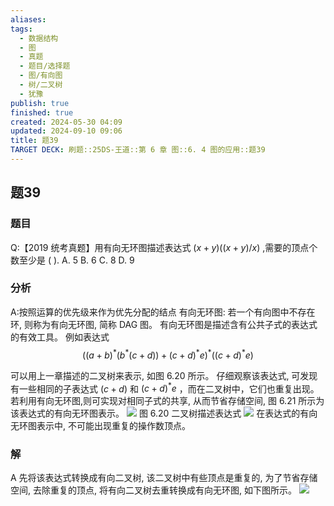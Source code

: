 ```yaml
---
aliases: 
tags:
  - 数据结构
  - 图
  - 真题
  - 题目/选择题
  - 图/有向图
  - 树/二叉树
  - 犹豫
publish: true
finished: true
created: 2024-05-30 04:09
updated: 2024-09-10 09:06
title: 题39
TARGET DECK: 刷题::25DS-王道::第 6 章 图::6. 4 图的应用::题39
---
```

## 题39
### 题目
Q:【2019 统考真题】用有向无环图描述表达式 $\left( {x + y}\right) \left( {\left( {x + y}\right) /x}\right)$ ,需要的顶点个数至少是 ( ).
A. 5 
B. 6 
C. 8 
D. 9
### 分析
A:按照运算的优先级来作为优先分配的结点
有向无环图: 若一个有向图中不存在环, 则称为有向无环图, 简称 DAG 图。
有向无环图是描述含有公共子式的表达式的有效工具。
例如表达式
$$
{\left( {\left( a + b\right) }^{ * }\left( {b}^{ * }\left( c + d\right) \right)  + {\left( c + d\right) }^{ * }e\right) }^{ * }\left( {{\left( c + d\right) }^{ * }e}\right)
$$
<!--ID: 1726632849484-->


可以用上一章描述的二叉树来表示, 如图 6.20 所示。
仔细观察该表达式, 可发现有一些相同的子表达式 $\left( {c + d}\right)$ 和 ${\left( c + d\right) }^{ * }e$ ，而在二叉树中，它们也重复出现。
若利用有向无环图,则可实现对相同子式的共享, 从而节省存储空间, 图 6.21 所示为该表达式的有向无环图表示。
![](https://img.hwenyi.live/202409101701013.webp)
图 6.20 二叉树描述表达式
![](https://img.hwenyi.live/202409101701395.webp)
在表达式的有向无环图表示中, 不可能出现重复的操作数顶点。
### 解
A
先将该表达式转换成有向二叉树, 该二叉树中有些顶点是重复的, 为了节省存储空间, 去除重复的顶点, 将有向二叉树去重转换成有向无环图, 如下图所示。
![](https://img.hwenyi.live/202409101703460.webp)

